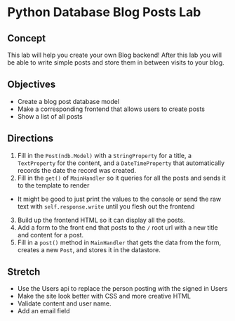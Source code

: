 # Python Database Blog Posts Lab

## Concept

This lab will help you create your own Blog backend! After this lab you will be able to write simple posts and store them in between visits to your blog.

## Objectives

+ Create a blog post database model
+ Make a corresponding frontend that allows users to create posts
+ Show a list of all posts

## Directions

1. Fill in the `Post(ndb.Model)` with a `StringProperty` for a title, a `TextProperty` for the content, and a `DateTimeProperty` that automatically records the date the record was created.
2. Fill in the `get()` of `MainHandler` so it queries for all the posts and sends it to the template to render
  + It might be good to just print the values to the console or send the raw text with `self.response.write` until you flesh out the frontend
3. Build up the frontend HTML so it can display all the posts.
4. Add a form to the front end that posts to the `/` root url with a new title and content for a post.
5. Fill in a `post()` method in `MainHandler` that gets the data from the form, creates a new `Post`, and stores it in the datastore.

## Stretch

+ Use the Users api to replace the person posting with the signed in Users
+ Make the site look better with CSS and more creative HTML
+ Validate content and user name.
+ Add an email field
